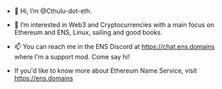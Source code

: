 - 👋 Hi, I’m @Cthulu-dot-eth.
- 👀 I’m interested in Web3 and Cryptocurrencies with a main focus on Ethereum and ENS, Linux, sailing and good books.
- 📫 You can reach me in the ENS Discord at https://chat.ens.domains where I'm a support mod. Come say hi!

- If you'd like to know more about Ethereum Name Service, visit https://ens.domains

<!---
Cthulu-dot-eth/Cthulu-dot-eth is a ✨ special ✨ repository because its `README.md` (this file) appears on your GitHub profile.
You can click the Preview link to take a look at your changes.
--->
